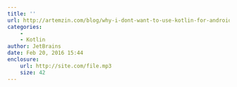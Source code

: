 ```yaml
---
title: ''
url: http://artemzin.com/blog/why-i-dont-want-to-use-kotlin-for-android-development-yet/
categories:
    -
    - Kotlin
author: JetBrains
date: Feb 20, 2016 15:44
enclosure:
    url: http://site.com/file.mp3
    size: 42
---
```

